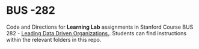 # BUS -282

Code and Directions for **Learning Lab** assignments in Stanford Course BUS 282 - [Leading Data Driven Organizations.](https://online.stanford.edu/courses/csp-xbus282w-leading-data-driven-organizations). Students can find instructions within the relevant folders in this repo.

